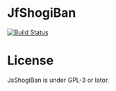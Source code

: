 # JfShogiBan
[![Build Status](https://travis-ci.org/takaki/jfshogiban.svg?branch=master)](https://travis-ci.org/takaki/jfshogiban)

# License
JsShogiBan is under GPL-3 or lator.
